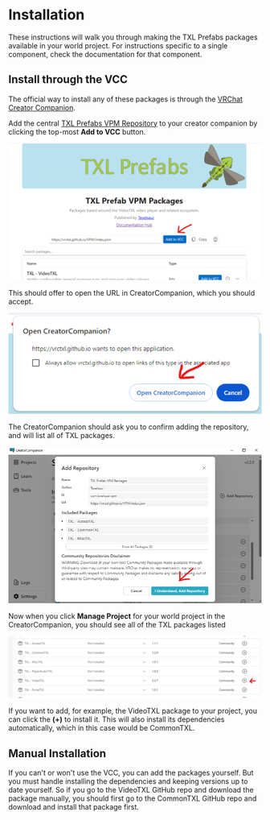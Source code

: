 # Installation

These instructions will walk you through making the TXL Prefabs packages available in your world project.
For instructions specific to a single component, check the documentation for that component.

## Install through the VCC

The official way to install any of these packages is through the [VRChat Creator Companion](https://vcc.docs.vrchat.com/).

Add the central [TXL Prefabs VPM Repository](https://vrctxl.github.io/VPM/) to your creator companion by clicking the
top-most **Add to VCC** button.

![VPM Repository](/img/vpm-install.png)

This should offer to open the URL in CreatorCompanion, which you should accept.

![Open CreatorCompanion](/img/vpm-install-2.png)

The CreatorCompanion should ask you to confirm adding the repository, and will list all of TXL packages.

![Add Repository](/img/vpm-install-3.png)

Now when you click **Manage Project** for your world project in the CreatorCompanion, you should see all of the TXL
packages listed

![Add Package](/img/vpm-install-4.png)

If you want to add, for example, the VideoTXL package to your project, you can click the **(+)** to install it.
This will also install its dependencies automatically, which in this case would be CommonTXL.

## Manual Installation

If you can't or won't use the VCC, you can add the packages yourself.  But you must handle installing the dependencies
and keeping versions up to date yourself.  So if you go to the VideoTXL GitHub repo and download the package manually,
you should first go to the CommonTXL GitHub repo and download and install that package first.